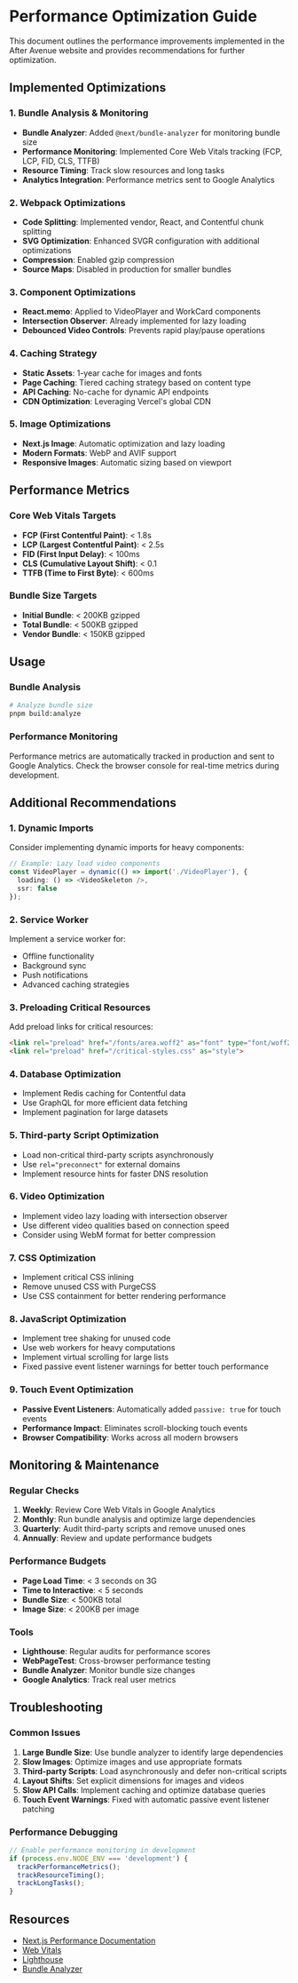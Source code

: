 # Performance Optimization Guide

This document outlines the performance improvements implemented in the After Avenue website and provides recommendations for further optimization.

## Implemented Optimizations

### 1. Bundle Analysis & Monitoring
- **Bundle Analyzer**: Added `@next/bundle-analyzer` for monitoring bundle size
- **Performance Monitoring**: Implemented Core Web Vitals tracking (FCP, LCP, FID, CLS, TTFB)
- **Resource Timing**: Track slow resources and long tasks
- **Analytics Integration**: Performance metrics sent to Google Analytics

### 2. Webpack Optimizations
- **Code Splitting**: Implemented vendor, React, and Contentful chunk splitting
- **SVG Optimization**: Enhanced SVGR configuration with additional optimizations
- **Compression**: Enabled gzip compression
- **Source Maps**: Disabled in production for smaller bundles

### 3. Component Optimizations
- **React.memo**: Applied to VideoPlayer and WorkCard components
- **Intersection Observer**: Already implemented for lazy loading
- **Debounced Video Controls**: Prevents rapid play/pause operations

### 4. Caching Strategy
- **Static Assets**: 1-year cache for images and fonts
- **Page Caching**: Tiered caching strategy based on content type
- **API Caching**: No-cache for dynamic API endpoints
- **CDN Optimization**: Leveraging Vercel's global CDN

### 5. Image Optimizations
- **Next.js Image**: Automatic optimization and lazy loading
- **Modern Formats**: WebP and AVIF support
- **Responsive Images**: Automatic sizing based on viewport

## Performance Metrics

### Core Web Vitals Targets
- **FCP (First Contentful Paint)**: < 1.8s
- **LCP (Largest Contentful Paint)**: < 2.5s
- **FID (First Input Delay)**: < 100ms
- **CLS (Cumulative Layout Shift)**: < 0.1
- **TTFB (Time to First Byte)**: < 600ms

### Bundle Size Targets
- **Initial Bundle**: < 200KB gzipped
- **Total Bundle**: < 500KB gzipped
- **Vendor Bundle**: < 150KB gzipped

## Usage

### Bundle Analysis
```bash
# Analyze bundle size
pnpm build:analyze
```

### Performance Monitoring
Performance metrics are automatically tracked in production and sent to Google Analytics. Check the browser console for real-time metrics during development.

## Additional Recommendations

### 1. Dynamic Imports
Consider implementing dynamic imports for heavy components:

```typescript
// Example: Lazy load video components
const VideoPlayer = dynamic(() => import('./VideoPlayer'), {
  loading: () => <VideoSkeleton />,
  ssr: false
});
```

### 2. Service Worker
Implement a service worker for:
- Offline functionality
- Background sync
- Push notifications
- Advanced caching strategies

### 3. Preloading Critical Resources
Add preload links for critical resources:

```html
<link rel="preload" href="/fonts/area.woff2" as="font" type="font/woff2" crossorigin>
<link rel="preload" href="/critical-styles.css" as="style">
```

### 4. Database Optimization
- Implement Redis caching for Contentful data
- Use GraphQL for more efficient data fetching
- Implement pagination for large datasets

### 5. Third-party Script Optimization
- Load non-critical third-party scripts asynchronously
- Use `rel="preconnect"` for external domains
- Implement resource hints for faster DNS resolution

### 6. Video Optimization
- Implement video lazy loading with intersection observer
- Use different video qualities based on connection speed
- Consider using WebM format for better compression

### 7. CSS Optimization
- Implement critical CSS inlining
- Remove unused CSS with PurgeCSS
- Use CSS containment for better rendering performance

### 8. JavaScript Optimization
- Implement tree shaking for unused code
- Use web workers for heavy computations
- Implement virtual scrolling for large lists
- Fixed passive event listener warnings for better touch performance

### 9. Touch Event Optimization
- **Passive Event Listeners**: Automatically added `passive: true` for touch events
- **Performance Impact**: Eliminates scroll-blocking touch events
- **Browser Compatibility**: Works across all modern browsers

## Monitoring & Maintenance

### Regular Checks
1. **Weekly**: Review Core Web Vitals in Google Analytics
2. **Monthly**: Run bundle analysis and optimize large dependencies
3. **Quarterly**: Audit third-party scripts and remove unused ones
4. **Annually**: Review and update performance budgets

### Performance Budgets
- **Page Load Time**: < 3 seconds on 3G
- **Time to Interactive**: < 5 seconds
- **Bundle Size**: < 500KB total
- **Image Size**: < 200KB per image

### Tools
- **Lighthouse**: Regular audits for performance scores
- **WebPageTest**: Cross-browser performance testing
- **Bundle Analyzer**: Monitor bundle size changes
- **Google Analytics**: Track real user metrics

## Troubleshooting

### Common Issues
1. **Large Bundle Size**: Use bundle analyzer to identify large dependencies
2. **Slow Images**: Optimize images and use appropriate formats
3. **Third-party Scripts**: Load asynchronously and defer non-critical scripts
4. **Layout Shifts**: Set explicit dimensions for images and videos
5. **Slow API Calls**: Implement caching and optimize database queries
6. **Touch Event Warnings**: Fixed with automatic passive event listener patching

### Performance Debugging
```javascript
// Enable performance monitoring in development
if (process.env.NODE_ENV === 'development') {
  trackPerformanceMetrics();
  trackResourceTiming();
  trackLongTasks();
}
```

## Resources
- [Next.js Performance Documentation](https://nextjs.org/docs/advanced-features/measuring-performance)
- [Web Vitals](https://web.dev/vitals/)
- [Lighthouse](https://developers.google.com/web/tools/lighthouse)
- [Bundle Analyzer](https://github.com/vercel/next.js/tree/canary/packages/next-bundle-analyzer) 